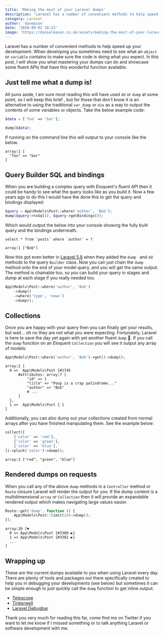 ```yaml
---
title: 'Making the most of your Laravel dumps'
description: 'Laravel has a number of convenient methods to help speed up your development. In this post, I will show you the benefits of dump and some fluent APIs that have this wonderful function available.'
category: Laravel
author: 'danmason'
date: '2020-09-02 18:23'
image: 'https://danielmason.co.uk/assets/making-the-most-of-your-laravel-dumps/card.png'
---
```


Laravel has a number of convenient methods to help speed up your development. When developing you sometimes need to
see what an `object` or `variable` contains to make sure the code is doing what you expect. In this post, I will
show you what mastering your dumps can do and showcase some fluent APIs that have this wonderful function available.

<!--more-->

## Just tell me what a dump is!
All puns aside, I am sure most reading this will have used `dd` or `dump` at some point, so I will keep this brief
, but for those that don't know it is an alternative to using the traditional `var_dump` or `die` as a way to output
 the contents of some variables or objects. Take the below example code:

 ```php
$data = ['foo' => 'bar'];

dump($data);
 ```

If running on the command line this will output to your console like the below.
```shell script
array:1 [
  "foo" => "bar"
]
```

## Query Builder SQL and bindings
When you are building a complex query with Eloquent's fluent API then it could be handy to see what the query looks
like as you build it. Now a few years ago to do this I would have the done this to get the query and bindings displayed:

```php
$query = App\Models\Post::where('author', 'Bob');
dump($query->toSql(), $query->getBindings());
```

Which would output the below into your console showing the fully built query and the bindings underneath.
```shell script
select * from `posts` where `author` = ?

array:1 ["Bob"]
```

Now this got even better in [Laravel 5.8](https://laravel.com/docs/5.8/queries#debugging) when they added the `dump
` and `dd` methods to the query `Builder` class. Now you can just chain the `dump` method onto the end of your model
query, and you will get the same output. The method is chainable too, so you can build your query in stages and dump
at each stage if you really needed too.

 ```php
 App\Models\Post::where('author', 'Bob')
     ->dump()
     ->where('type', 'news')
     ->dump();
 ```

## Collections
Once you are happy with your query then you can finally get your results, but wait... oh no they are not what you were
expecting. Fortunately, Laravel is here to save the day yet again with yet another fluent `dump` :eyes:. If you call
the `dump` function on an Eloquent `Collection` you will see it output any array of models:

```php
App\Models\Post::where('author', 'Bob')->get()->dump();
```

```shell script
array:2 [
  0 =>  App\Models\Post {#1745
      #attributes: array:7 [
          "id" => 1
          "title" => "Poop is a crap palindrome..."
          "author" => "Bob"
          # ...
      ]
  },
  1 =>  App\Models\Post { }
]
```

Additionally, you can also dump out your collections created from normal arrays after you have finished manipulating
them. See the example below:

```php
collect([
    ['color' => 'red'],
    ['color' => 'green'],
    ['color' => 'blue'],
])->pluck('color')->dump();
```

```shell script
array:3 ["red", "green", "blue"]
```

## Rendered dumps on requests
When you call any of the above `dump` methods in a `Controller` method or `Route` closure Laravel will render the
output for you. If the dump content is a multidimensional `array` or `Collection` then it will provide an expandable
rendered output which makes navigating large values easier.

```php
Route::get('dump', function () {
    App\Models\Post::limit(20)->dump();
});
```

```shell script
array:20 [▼
  0 => App\Models\Post {#3380 ▶}
  1 => App\Models\Post {#3381 ▶}
  ...
]
```

## Wrapping up
These are the current dumps available to you when using Laravel every day. There are plenty of tools
and packages out there specifically created to help you in debugging your developments (see below) but sometimes it
can be simple enough to just quickly call the `dump` function to get inline output.

* [Telescope](https://github.com/laravel/telescope)
* [Tinkerwell](https://tinkerwell.app)
* [Laravel Debugbar](https://github.com/barryvdh/laravel-debugbar)

Thank you very much for reading this far, come find me on Twitter if you want to let me know if I missed something or
to talk anything Laravel or software development with me.

